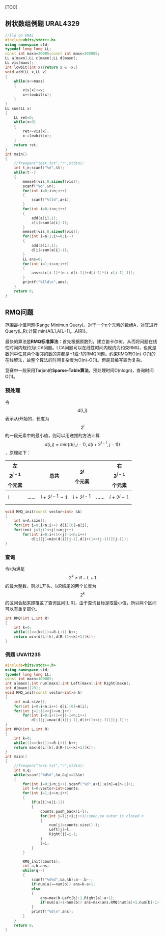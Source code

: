 [TOC]

## 树状数组例题 URAL4329
```c++
//lld on URAL
#include<bits/stdc++.h>
using namespace std;
typedef long long LL;
const int maxn=20005;const int maxs=100005;
LL a[maxn];LL c[maxn];LL d[maxn];
LL vis[maxs];
int lowbit(int x){return x & -x;}
void add(LL x,LL v)
{
    while(x<=maxs)
    {
        vis[x]+=v;
        x+=lowbit(x);
    }
}
LL sum(LL x)
{
    LL ret=0;
    while(x>0)
    {
        ret+=vis[x];
        x-=lowbit(x);
    }
    return ret;
}
int main()
{
    //freopen("test.txt","r",stdin);
    int t,n;scanf("%d",&t);
    while(t--)
    {
        memset(vis,0,sizeof(vis));
        scanf("%d",&n);
        for(int i=0;i<n;i++)
        {
            scanf("%lld",a+i);
        }
        for(int i=0;i<n;i++)
        {
            add(a[i],1);
            c[i]=sum(a[i]-1);
        }
        memset(vis,0,sizeof(vis));
        for(int i=n-1;i>=0;i--)
        {
            add(a[i],1);
            d[i]=sum(a[i]-1);
        }
        LL ans=0;
        for(int i=1;i<=n;i++)
        {
            ans+=(c[i-1]*(n-i-d[i-1])+d[i-1]*(i-c[i-1]-1));
        }
        printf("%lld\n",ans);
    }
    return 0;
}
```

## RMQ问题

范围最小值问题(Range Minimun Query)。对于一个n个元素的数组A，对其进行Query(L,R):计算 min{A[L],A[L+1],...A[R]}。

最快的算法是**RMQ标准算法**：首先根据原数列，建立笛卡尔树，从而将问题在线性时间内规约为LCA问题。LCA问题可以在线性时间内规约为约束RMQ，也就是数列中任意两个相邻的数的差都是+1或-1的RMQ问题。约束RMQ有O(n)-O(1)的在线解法，故整个算法的时间复杂度为O(n)-O(1)。但是其编写较为复杂。

竞赛中一般采用Tarjan的**Sparse-Table算法**，预处理时间O(nlogn)，查询时间O(1)。

### 预处理

令$$d(i,j)$$表示从i开始的，长度为$$2^i$$的一段元素中的最小值，则可以用递推的方法计算
$$d(i,j)=min\{d(i,j-1),d(i+2^{j-1},j-1)\}$$，原理如下：

| 左$$2^{j-1}$$个元素 |      | 总共              | $$2^j$$个元素    |      | 右$$2^{j-1}$$个元素 |
| --------------- | ---- | --------------- | ------------- | ---- | --------------- |
| i               | ……   | $$i+2^{j-1}-1$$ | $$i+2^{j-1}$$ | ……   | $$i+2^j-1$$     |

```c++
void RMQ_init(const vector<int> &A)
{
    int n=A.size();
    for(int i=0;i<n;i++) d[i][0]=a[i];
    for(innt j=1;(1<<j)<=n;j++)
        for(int i=0;i+(1<<j)-1<n;i++)
            d[i][j]=min(d[i][j-1],d[i+(1<<(j-1))][j-1]);
}
```

### 查询

令k为满足$$2^k \geq R-L+1$$的最大整数，则以L开头，以R结尾的两个长度为$$2^k$$的区间合起来即覆盖了查询区间[L,R]，由于查询目标是取最小值，所以两个区间可以有重复部分。

```c++
int RMQ(int L,int R)
{
    int k=0;
    while((1<<(k+1))<=R-L+1) k++;
    return min(d[L][k],d[R-(1<<k)+1][k]);
}
```

### 例题 UVA11235

```c++
#include<bits/stdc++.h>
using namespace std;
typedef long long LL;
const int maxn=100005;
int a[maxn];int num[maxn];int Left[maxn];int Right[maxn];
int d[maxn][20];
void RMQ_init(const vector<int>& A)
{
    int n=A.size();
    for(int i=0;i<n;i++) d[i][0]=A[i];
    for(int j=1;(1<<j)<=n;j++)
        for(int i=0;i+(1<<j)-1<n;i++)
            d[i][j]=max(d[i][j-1],d[i+(1<<(j-1))][j-1]);
}
int RMQ(int L,int R)
{
    int k=0;
    while((1<<(k+1))<=R-L+1) k++;
    return max(d[L][k],d[R-(1<<k)+1][k]);
}
int main()
{
    //freopen("test.txt","r",stdin);
    int n,q;
    while(scanf("%d%d",&n,&q)==2&&n)
    {
        for(int i=0;i<n;i++) scanf("%d",a+i);a[n]=a[n-1]+1;
        int l=0;vector<int>counts;
        for(int i=1;i<=n;i++)
        {
            if(a[i]>a[i-1])
            {
                counts.push_back(i-l);
                for(int j=l;j<i;j++)//open,so outer is closed n
                {
                    num[j]=counts.size()-1;
                    Left[j]=l;
                    Right[j]=i-1;
                }
                l=i;
            }
        }

        RMQ_init(counts);
        int a,b,ans;
        while(q--)
        {
            scanf("%d%d",&a,&b);a--,b--;
            if(num[a]==num[b]) ans=b-a+1;
            else
            {
                ans=max(b-Left[b]+1,Right[a]-a+1);
                if(num[a]+1<num[b]) ans=max(ans,RMQ(num[a]+1,num[b]-1));
            }
            printf("%d\n",ans);
        }
    }
    return 0;
}
```